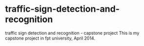 # traffic-sign-detection-and-recognition
traffic sign detection and recognition - capstone project
This is my capstone project in fpt university, April 2014.
